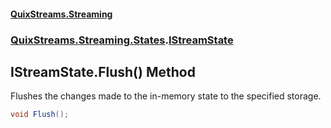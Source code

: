 #### [QuixStreams.Streaming](index.md 'index')
### [QuixStreams.Streaming.States](QuixStreams.Streaming.States.md 'QuixStreams.Streaming.States').[IStreamState](IStreamState.md 'QuixStreams.Streaming.States.IStreamState')

## IStreamState.Flush() Method

Flushes the changes made to the in-memory state to the specified storage.

```csharp
void Flush();
```